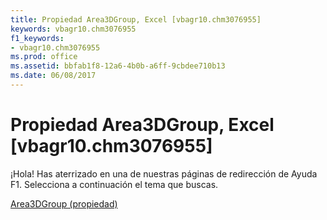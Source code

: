 ```yaml
---
title: Propiedad Area3DGroup, Excel [vbagr10.chm3076955]
keywords: vbagr10.chm3076955
f1_keywords:
- vbagr10.chm3076955
ms.prod: office
ms.assetid: bbfab1f8-12a6-4b0b-a6ff-9cbdee710b13
ms.date: 06/08/2017
---
```





# Propiedad Area3DGroup, Excel [vbagr10.chm3076955]

¡Hola! Has aterrizado en una de nuestras páginas de redirección de Ayuda F1. Selecciona a continuación el tema que buscas.


 [Area3DGroup (propiedad)](http://msdn.microsoft.com/library/area3dgroup-property%28Office.15%29.aspx)


